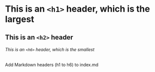 # This is an `<h1>` header, which is the largest

## This is an `<h2>` header

###### This is an `<h6>` header, which is the smallest

Add Markdown headers (h1 to h6) to index.md
